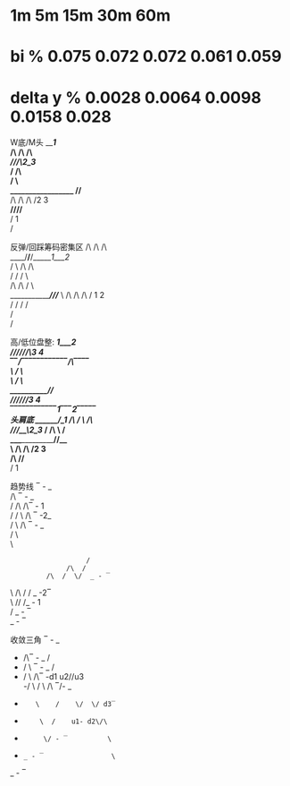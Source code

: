 #           1m	      5m	      15m	   30m	   60m
# bi %	   0.075    0.072	   0.072	   0.061	   0.059
# delta y %	0.0028   0.0064   0.0098	0.0158   0.028


W底/M头
                    _____________1_______    
                        /\  /\  /\           
                    ___/__\/__\/__\2_3___    
                      /            \/\       
                     /                \      
_________________ /\/__                      
     /\  /\  /\  /2 3                        
____/__\/__\/__\/______                      
   /            1                            
  /                                          

反弹/回踩筹码密集区
                               /\  /\  /\              
                          ____/__\/__\/__\____1___2_   
                             /            \  /\  /\    
                            /              \/  \/  \   
                   /\  /\  /                        \  
__________________/__\/__\/___                       \ 
     /\  /\  /\  /    1   2                            
    /  \/  \/  \/                                      
   /                                                   
  /                                                    

高/低位盘整:
                    __________1___2_______  
                       /\/\/\/\/\/\3 4      
                    ‾‾/‾‾‾‾‾‾‾‾‾‾‾‾\/\‾‾‾‾  
  \                  /                \     
   \                /                  \    
____\____________/\/__                      
     \/\/\/\/\/\/3 4                        
‾‾‾‾‾‾‾‾‾‾‾‾1‾‾‾2‾‾‾‾‾                      
头肩底
                    ________/\____1_____
                       /\  /  \  /\     
                    __/__\/____\/__\2_3_
                     /              \/\ 
 \                  /                  \
__\______________/\/__                  
   \  /\    /\  /2 3                    
____\/__\  /__\/______                  
         \/     1                       

趋势线
‾ - _                           
   /\ ‾ - _                     
  /  \/\  /\‾ - 1               
 /      \/  \  /\ ‾ -2_         
             \/  \  /\  ‾ - _   
                  \/  \         
                       \        
                                
                       /        
                  /\  /         
             /\  /  \/  _ - ‾   
 \      /\  /  \/ _ -2‾         
  \  /\/  \/_ - 1               
   \/ _ - ‾                     
_ - ‾                           

收敛三角
‾ - _                            
-   /\‾ - _                   /  
-  /  \     ‾ - _            /   
- /    \        /\‾ -d1 u2/\/u3  
-/      \      /  \  /\ ‾/- _    
-        \    /    \/  \/ d3‾    
-         \  /    u1- d2\/\      
-          \/ - ‾          \     
-     _ - ‾                 \    
_ - ‾                            